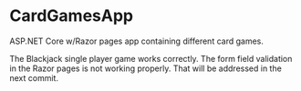 # CardGamesApp
ASP.NET Core w/Razor pages app containing different card games.

The Blackjack single player game works correctly.  The form field validation in the Razor pages is not working properly.  That will be addressed in the next commit.
